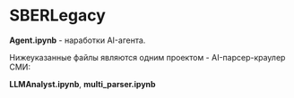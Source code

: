 # SBERLegacy
**Agent.ipynb** - наработки AI-агента.

Нижеуказанные файлы являются одним проектом - AI-парсер-краулер СМИ:

**LLMAnalyst.ipynb**, 
**multi_parser.ipynb**
